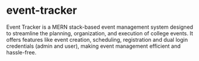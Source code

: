 # event-tracker
Event Tracker is a MERN stack-based event management system designed to streamline the planning, organization, and execution of college events. It offers features like event creation, scheduling, registration and dual login credentials (admin and user), making event management efficient and hassle-free.
